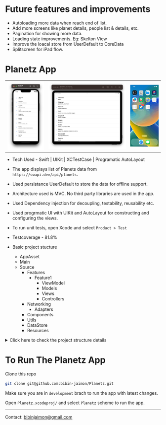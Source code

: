 # Future features and improvements
- Autoloading more data when reach end of list.
- Add more screens like planet details, people list & details, etc.
- Pagination for showing more data.
- Loading state improvements. Eg: Skelton View
- Improve the loacal store from UserDefault to CoreData
- Splitscreen for iPad flow.

# Planetz App

<table>
<td width="25%">
<img src="Screenshots/iphone.png"></img>
</td>
<td width="50%">
<img src="Screenshots/ipad.png"></img>
</td>
<td width="20%">
<img src="Screenshots/record.gif"></img>
</td>
</tr>
<table>

- Tech Used - Swift | UIKit | XCTestCase | Programatic AutoLayout
- The app displays list of Planets data from `https://swapi.dev/api/planets`. 
- Used persistance UserDefault to store the data for offline support.
- Architecture used is MVC. No third party libraries are used in the app.
- Used Dependency injection for decoupling, testability, reusability etc.
- Used progrmatic UI with UIKit and AutoLayout for constructing and configuring the views.
- To run unit tests, open Xcode and select `Product > Test`
- Testcoverage - 81.8%
- Basic project stucture
    
    - AppAsset
    - Main
    - Source
        - Features
            - Feature1
                - ViewModel 
                - Models
                - Views
                - Controllers
        - Networking
            - Adapters
        - Components
        - Utils
        - DataStore
        - Resources 
<details>
  <summary>Click here to check the project structure details</summary>
  
- `AppAssets` will have the files like Launchscreen xib, test plan, asset catalog, etc.
- `Main` will have the starting point of the app like AppDelegate, SceneDelegate, etc.
- `Source` will have all the other swift files
- `Source > Models` will have all the model related to this project
- `Source > Views` will have all the screens
- `Source > Controllers` will have the controllers
- `Source > Networking` will have all the network related implementation to fetch data from server.
- `Source > Networking > Adapters` will have implementations to create network request.
- `Source > Components` will have all the reusable UI components.
- `Source > Utils` will have helpers to make development easier.
- `Source > DataStore` will have implementation to supprot offline storage
- `Source > Resources` will have app constants.

</details>

# To Run The Planetz App
Clone this repo
```bash
git clone git@github.com:bibin-jaimon/Planetz.git
```

Make sure you are in `development` brach to run the app with latest changes.

Open `Planetz.xcodeproj/` and select `Planetz` scheme to run the app.

---
Contact: bibinjaimon@gmail.com
